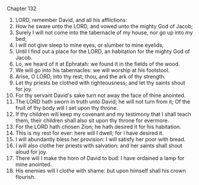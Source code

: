 

Chapter 132

1. LORD, remember David, and all his afflictions:
2. How he sware unto the LORD, and vowed unto the mighty God of Jacob;
3. Surely I will not come into the tabernacle of my house, nor go up into my bed;
4. I will not give sleep to mine eyes, or slumber to mine eyelids,
5. Until I find out a place for the LORD, an habitation for the mighty God of Jacob.
6. Lo, we heard of it at Ephratah: we found it in the fields of the wood.
7. We will go into his tabernacles: we will worship at his footstool.
8. Arise, O LORD, into thy rest; thou, and the ark of thy strength.
9. Let thy priests be clothed with righteousness; and let thy saints shout for joy.
10. For thy servant David's sake turn not away the face of thine anointed.
11. The LORD hath sworn in truth unto David; he will not turn from it; Of the fruit of thy body will I set upon thy throne.
12. If thy children will keep my covenant and my testimony that I shall teach them, their children shall also sit upon thy throne for evermore.
13. For the LORD hath chosen Zion; he hath desired it for his habitation.
14. This is my rest for ever: here will I dwell; for I have desired it.
15. I will abundantly bless her provision: I will satisfy her poor with bread.
16. I will also clothe her priests with salvation: and her saints shall shout aloud for joy.
17. There will I make the horn of David to bud: I have ordained a lamp for mine anointed.
18. His enemies will I clothe with shame: but upon himself shall his crown flourish.
